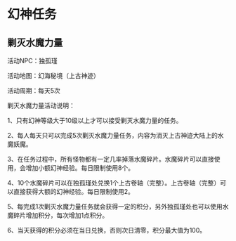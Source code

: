 # 幻神任务

## 剿灭水魔力量

活动NPC：独孤瑾

活动地图：幻海秘境（上古神迹）

活动周期：每天5次

剿灭水魔力量活动说明：

1、只有幻神等级大于10级以上才可以接受剿灭水魔力量的任务。

2、每人每天只可以完成5次剿灭水魔力量任务，内容为消灭上古神迹大陆上的水魔妖魔。

3、在任务过程中，所有怪物都有一定几率掉落水魔碎片。水魔碎片可以直接使用，会增加小额幻神经验。每日限制使用8个。

4、10个水魔碎片可以在独孤瑾处兑换1个上古卷轴（完整）。上古卷轴（完整）可以直接获得大额的幻神经验。每日限制使用2。

5、每完成1次剿灭水魔力量任务就会获得一定的积分，另外独孤瑾处也可以使用水魔碎片增加积分，每次增加1点积分。

6、当天获得的积分必须在当日兑换，否则次日清零，积分最大值为100。